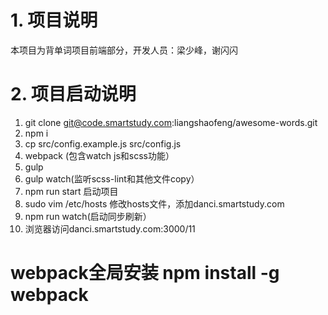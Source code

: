 # 1. 项目说明
本项目为背单词项目前端部分，开发人员：梁少峰，谢闪闪

# 2. 项目启动说明

1. git clone git@code.smartstudy.com:liangshaofeng/awesome-words.git
2. npm i
3. cp src/config.example.js src/config.js
4. webpack (包含watch js和scss功能）
5. gulp
6. gulp watch(监听scss-lint和其他文件copy）
7. npm run start 启动项目
8. sudo vim /etc/hosts 修改hosts文件，添加danci.smartstudy.com
9. npm run watch(启动同步刷新）
10. 浏览器访问danci.smartstudy.com:3000/11


#  webpack全局安装   npm install -g webpack